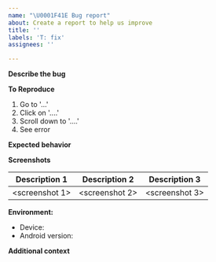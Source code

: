 ```yaml
---
name: "\U0001F41E Bug report"
about: Create a report to help us improve
title: ''
labels: 'T: fix'
assignees: ''

---
```


<!--
Thanks for taking the time to file an issue!
Please select the component label (C: abc) this bug is related to from the right.
-->

**Describe the bug**
<!-- A clear and concise description of what the bug is -->

**To Reproduce**
<!-- Steps to reproduce the behavior -->
1. Go to '...'
2. Click on '....'
3. Scroll down to '....'
4. See error


**Expected behavior**
<!-- A clear and concise description of what you expected to happen -->


**Screenshots**
<!-- If applicable, add screenshots to help explain your problem -->

| Description 1  | Description 2  | Description 3  |
| :------------: | :------------: | :------------: |
| <screenshot 1> | <screenshot 2> | <screenshot 3> |


**Environment:**
<!-- Please complete the following information -->
 - Device:  <!-- e.g. Samsung Galaxy S8+ -->
 - Android version:  <!-- e.g. Android 8.0.0 -->


**Additional context**
<!-- Add any other context about the problem here -->

